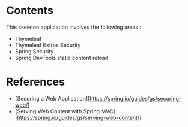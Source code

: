 # Contents
This skeleton application involves the following areas :

* Thymeleaf
* Thymeleaf Extras Security
* Spring Security
* Spring DevTools static content reload

# References
* [Securing a Web Application][https://spring.io/guides/gs/securing-web/]
* [Serving Web Content with Spring MVC][https://spring.io/guides/gs/serving-web-content/]
